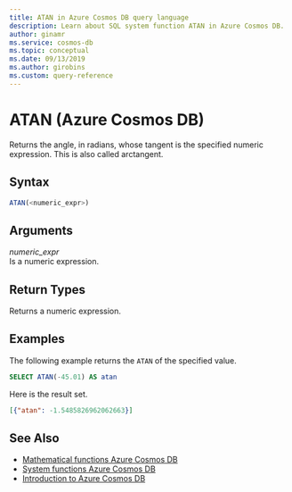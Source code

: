```yaml
---
title: ATAN in Azure Cosmos DB query language
description: Learn about SQL system function ATAN in Azure Cosmos DB.
author: ginamr
ms.service: cosmos-db
ms.topic: conceptual
ms.date: 09/13/2019
ms.author: girobins
ms.custom: query-reference
---
```

# ATAN (Azure Cosmos DB)
 Returns the angle, in radians, whose tangent is the specified numeric expression. This is also called arctangent.  
  
## Syntax
  
```sql
ATAN(<numeric_expr>)  
```  
  
## Arguments
  
*numeric_expr*  
   Is a numeric expression.  
  
## Return Types
  
  Returns a numeric expression.  
  
## Examples
  
  The following example returns the `ATAN` of the specified value.  
  
```sql
SELECT ATAN(-45.01) AS atan  
```  
  
 Here is the result set.  
  
```json
[{"atan": -1.5485826962062663}]  
```  
  

## See Also

- [Mathematical functions Azure Cosmos DB](sql-query-mathematical-functions.md)
- [System functions Azure Cosmos DB](sql-query-system-functions.md)
- [Introduction to Azure Cosmos DB](introduction.md)
